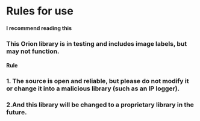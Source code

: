 # Rules for use
#### I recommend reading this
### This Orion library is in testing and includes image labels, but may not function.
#### Rule
### 1. The source is open and reliable, but please do not modify it or change it into a malicious library (such as an IP logger).
### 2.And this library will be changed to a proprietary library in the future.
